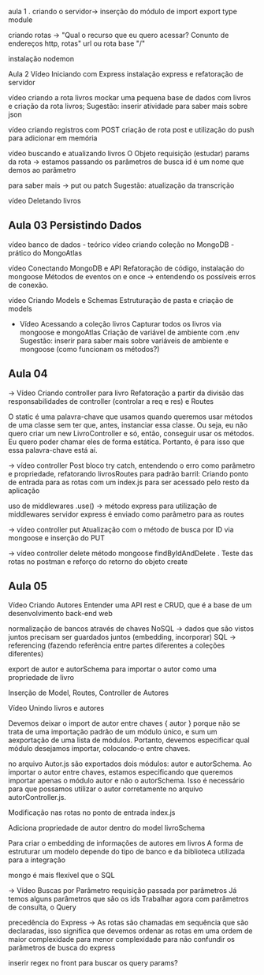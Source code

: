aula 1 . criando o servidor-> inserção do módulo de import export type module

criando rotas -> "Qual o recurso que eu quero acessar? Conunto de endereços http, rotas"
url ou rota base "/"

instalação nodemon

Aula 2
Vídeo Iniciando com Express
instalação express e refatoração de servidor

vídeo criando a rota livros
mockar uma pequena base de dados com livros e criação da rota livros;
Sugestão: inserir atividade para saber mais sobre json

vídeo criando registros com POST
criação de rota post e utilização do push para adicionar em memória

vídeo buscando e atualizando livros
O Objeto requisição (estudar)
params da rota -> estamos passando os parâmetros de busca
id é um nome que demos ao parâmetro

para saber mais -> put ou patch
Sugestão: atualização da transcrição

vídeo Deletando livros

## Aula 03 Persistindo Dados

vídeo banco de dados - teórico
vídeo criando coleção no MongoDB - prático do MongoAtlas

vídeo Conectando MongoDB e API
Refatoração de código, instalação do mongoose
Métodos de eventos on e once -> entendendo os possíveis erros de conexão.

vídeo Criando Models e Schemas
Estruturação de pasta e criação de models


- Vídeo Acessando a coleção livros
Capturar todos os livros via mongoose e mongoAtlas
Criação de variável de ambiente com .env
Sugestão: inserir para saber mais sobre variáveis de ambiente e mongoose (como funcionam os métodos?)

## Aula 04

-> Vídeo Criando controller para livro
Refatoração a partir da divisão das responsabilidades de controller (controlar a req e res) e Routes

O static é uma palavra-chave que usamos quando queremos usar métodos de uma classe sem ter que, antes, instanciar essa classe. Ou seja, eu não quero criar um new LivroController e só, então, conseguir usar os métodos. Eu quero poder chamar eles de forma estática. Portanto, é para isso que essa palavra-chave está aí.

-> vídeo controller Post
bloco try catch, entendendo o erro como parâmetro e propriedade, refatorando livrosRoutes para padrão barril: Criando ponto de entrada para as rotas com um index.js para ser acessado pelo resto da aplicação

uso de middlewares .use() -> método express para utilização de middlewares
servidor express é enviado como parâmetro para as routes

-> vídeo controller put
Atualização com o método de busca por ID via mongoose e inserção do PUT

-> vídeo controller delete
método mongoose findByIdAndDelete . Teste das rotas no postman e reforço do retorno do objeto create

## Aula 05

Vídeo Criando Autores
Entender uma API rest e CRUD, que é a base de um desenvolvimento back-end web

normalização de bancos através de chaves
NoSQL -> dados que são vistos juntos precisam ser guardados juntos (embedding, incorporar)
SQL -> referencing (fazendo referência entre partes diferentes a coleções diferentes)

export de autor e autorSchema para importar o autor como uma propriedade de livro

Inserção de Model, Routes, Controller de Autores

Vídeo Unindo livros e autores

Devemos deixar o import de autor entre chaves { autor } porque não se trata de uma importação padrão de um módulo único, e sum um aexportação de uma lista de módulos. Portanto, devemos especificar qual módulo desejamos importar, colocando-o entre chaves.

no arquivo Autor.js são exportados dois módulos: autor e autorSchema. Ao importar o autor entre chaves, estamos especificando que queremos importar apenas o módulo autor e não o autorSchema. Isso é necessário para que possamos utilizar o autor corretamente no arquivo autorController.js.

Modificação nas rotas no ponto de entrada index.js

Adiciona propriedade de autor dentro do model livroSchema

Para criar o embedding de informações de autores em livros 
A forma de estruturar um modelo depende do tipo de banco e da biblioteca utilizada para a integração

mongo é mais flexível que o SQL

-> Vídeo Buscas por Parâmetro
requisição passada por parâmetros
Já temos alguns parâmetros que são os ids
Trabalhar agora com parâmetros de consulta, o Query

precedência do Express -> As rotas são chamadas em sequência que são declaradas, isso significa que devemos ordenar as rotas em uma ordem de maior complexidade para menor complexidade para não confundir os parâmetros de busca do express

inserir regex no front para buscar os query params?
